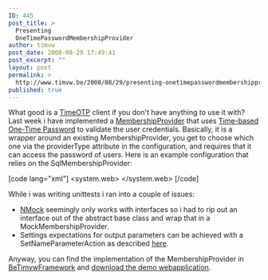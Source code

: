 ```yaml
---
ID: 445
post_title: >
  Presenting
  OneTimePasswordMembershipProvider
author: timvw
post_date: 2008-08-29 17:49:41
post_excerpt: ""
layout: post
permalink: >
  http://www.timvw.be/2008/08/29/presenting-onetimepasswordmembershipprovider/
published: true
---
```

<p>What good is a <a href="http://www.timvw.be/presenting-timeotpclient/">TimeOTP</a> client if you don't have anything to use it with? Last week i have implemented a <a href="http://msdn.microsoft.com/en-us/library/system.web.security.membershipprovider.aspx">MembershipProvider</a> that uses <a href="http://www.timvw.be/presenting-hmac-based-otp-and-time-based-otp/">Time-based One-Time Password</a> to validate the user credentials. Basically, it is a wrapper around an existing MembershipProvider, you get to choose which one via the providerType attribute in the configuration, and requires that it can access the password of users. Here is an example configuration that relies on the SqlMembershipProvider:</p>

[code lang="xml"]<?xml version="1.0"?>
<configuration>
 <connectionStrings>
  <add name="MyDatabase"
         connectionString="xxxxx"
         providerName="System.Data.SqlClient"/>
 </connectionStrings>
 <system.web>
  <membership defaultProvider="OTPMembershipProvider">
   <providers>
    <add connectionStringName="MyDatabase"
            enablePasswordRetrieval="true"
            enablePasswordReset="true"
            requiresQuestionAndAnswer="false"
            applicationName="/DemoOTP"
            requiresUniqueEmail="false"
            passwordFormat="Clear"
            maxInvalidPasswordAttempts="5"
            minRequiredPasswordLength="7"
            minRequiredNonalphanumericCharacters="1"
            passwordAttemptWindow="10"
            passwordStrengthRegularExpression=""
            name="OTPMembershipProvider"
            type="Be.Timvw.Framework.Web.Security.OneTimePasswordMembershipProvider, Be.Timvw.Framework.Web"
            providerType="System.Web.Security.SqlMembershipProvider, System.Web" />
    </providers>
   </membership>
   <authentication mode="Forms" />
    <authorization>
     <allow users="timvw"/>
     <deny users="*"/>
    </authorization>
 </system.web>
</configuration>[/code]

<p>While i was writing unittests i ran into a couple of issues: </p>
<ul>
<li><a href="http://www.nmock.org/">NMock</a> seemingly only works with interfaces so i had to rip out an interface out of the abstract base class and wrap that in a MockMembershipProvider.</li>
<li>Settings expectations for output parameters can be achieved with a SetNameParameterAction as described <a href="http://www.pashabitz.com/PermaLink,guid,02e35fa6-c729-43a8-85c3-8c05df7a4aa8.aspx">here</a>.</li>
</ul>

<p>Anyway, you can find the implementation of the MembershipProvider in <a href="http://www.codeplex.com/BeTimvwFramework">BeTimvwFramework</a> and <a href="http://www.timvw.be/wp-content/code/csharp/DemoOTP.zip">download the demo webapplication</a>.</p>